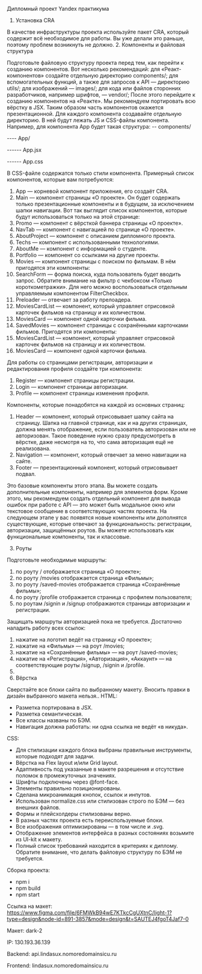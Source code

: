 Дипломный проект Yandex практикума

1. Установка CRA

В качестве инфраструктуры проекта используйте пакет CRA, который содержит всё необходимое для работы. Вы уже делали это раньше, поэтому проблем возникнуть не должно.
2. Компоненты и файловая структура

Подготовьте файловую структуру проекта перед тем, как перейти к созданию компонентов. Вот несколько рекомендаций:
для «Реакт-компонентов» создайте отдельную директорию components/;
для вспомогательных функций, а также для запросов к API — директорию utils/;
для изображений — images/;
для кода или файлов сторонних разработчиков, например шрифтов, — vendor/;
После этого перейдите к созданию компонентов на «Реакте». Мы рекомендуем портировать всю вёрстку в JSX. Таким образом часть компонентов окажется презентационной.
Для каждого компонента создавайте отдельную директорию. В ней будут лежать JS и CSS-файлы компонента. Например, для компонента App будет такая структура:
-- components/

---- App/

------ App.jsx

------ App.css

В CSS-файле содержатся только стили компонента.
Примерный список компонентов, которые вам потребуются:
1. App — корневой компонент приложения, его создаёт CRA.
2. Main — компонент страницы «О проекте». Он будет содержать только презентационные компоненты и в будущем, за исключением шапки навигации. Вот так выглядит список компонентов, которые будут использоваться только на этой странице:
3. Promo — компонент с вёрсткой баннера страницы «О проекте».
4. NavTab — компонент с навигацией по странице «О проекте».
5. AboutProject — компонент с описанием дипломного проекта.
6. Techs — компонент с использованными технологиями.
7. AboutMe — компонент с информацией о студенте.
8. Portfolio — компонент со ссылками на другие проекты.
9. Movies — компонент страницы с поиском по фильмам. В нём пригодятся эти компоненты:
10. SearchForm — форма поиска, куда пользователь будет вводить запрос. Обратите внимание на фильтр с чекбоксом «Только короткометражки». Для него можно воспользоваться отдельным управляемым компонентом FilterCheckbox.
11. Preloader — отвечает за работу прелоадера.
12. MoviesCardList — компонент, который управляет отрисовкой карточек фильмов на страницу и их количеством.
13. MoviesCard — компонент одной карточки фильма.
14. SavedMovies — компонент страницы с сохранёнными карточками фильмов. Пригодятся эти компоненты:
15. MoviesCardList — компонент, который управляет отрисовкой карточек фильмов на страницу и их количеством.
16. MoviesCard — компонент одной карточки фильма.

Для работы со страницами регистрации, авторизации и редактирования профиля создайте три компонента:

1. Register — компонент страницы регистрации.
2. Login — компонент страницы авторизации.
3. Profile — компонент страницы изменения профиля.

Компоненты, которые понадобятся на каждой из основных страниц:

1. Header — компонент, который отрисовывает шапку сайта на страницу. Шапка на главной странице, как и на других страницах, должна менять отображение, если пользователь авторизован или не авторизован. Такое поведение нужно сразу предусмотреть в вёрстке, даже несмотря на то, что сама авторизация ещё не реализована.
2. Navigation — компонент, который отвечает за меню навигации на сайте.
3. Footer — презентационный компонент, который отрисовывает подвал.

Это базовые компоненты этого этапа. Вы можете создать дополнительные компоненты, например для элементов форм. Кроме этого, мы рекомендуем создать отдельный компонент для вывода ошибок при работе с API — это может быть модальное окно или текстовое сообщение в соответствующих частях проекта.
На следующем этапе у вас появятся новые компоненты или дополнятся существующие, которые отвечают за функциональность: регистрации, авторизации,
защищённых роутов.
Вы можете использовать как функциональные компоненты, так и классовые.

3. Роуты

Подготовьте необходимые маршруты:
1. по роуту / отображается страница «О проекте»;
2. по роуту /movies отображается страница «Фильмы»;
3. по роуту /saved-movies отображается страница «Сохранённые фильмы»;
4. по роуту /profile отображается страница с профилем пользователя;
5. по роутам /signin и /signup отображаются страницы авторизации и регистрации.

Защищать маршруты авторизацией пока не требуется. Достаточно наладить работу всех ссылок:
1. нажатие на логотип ведёт на страницу «О проекте»;
2. нажатие на «Фильмы» — на роут /movies;
3. нажатие на «Сохранённые фильмы» — на роут /saved-movies;
4. нажатие на «Регистрация», «Авторизация», «Аккаунт» — на соответствующие роуты /signup, /signin и /profile.
5.
4. Вёрстка

Сверстайте все блоки сайта по выбранному макету. Вносить правки в дизайн выбранного макета нельзя..
HTML:
- Разметка портирована в JSX.
- Разметка семантическая.
- Все классы названы по БЭМ.
- Навигация должна работать: ни одна ссылка не ведёт «в никуда».

CSS:

- Для стилизации каждого блока выбраны правильные инструменты, которые подходят для задачи.
- Вёрстка на Flex layout и/или Grid layout.
- Адаптивность под указанные в макете разрешения и отсутствие поломок в промежуточных значениях.
- Шрифты подключены через @font-face.
- Элементы правильно позиционированы.
- Сделана микроанимация кнопок, ссылок и инпутов.
- Использован normalize.сss или стилизован строго по БЭМ — без внешних файлов.
- Формы и плейсхолдеры стилизованы верно.
- В разных частях проекта есть переиспользуемые блоки.
- Все изображения оптимизированы — в том числе и .svg.
- Отображение элементов интерфейса в разных состояниях возьмите из UI-kit к макету.
- Полный список требований находится в критериях к диплому. Обратите внимание, что делать файловую структуру по БЭМ не требуется.

Сборка проекта:
- npm i
- npm build
- npm start

Ссылка на макет: https://www.figma.com/file/6FMWkB94wE7KTkcCgUXtnC/light-1?type=design&node-id=891-3857&mode=design&t=SAUTEJ4fgoT4Jaf7-0

Макет: dark-2

IP: 130.193.36.139

Backend: api.lindasux.nomoredomainsicu.ru

Frontend: lindasux.nomoredomainsicu.ru
